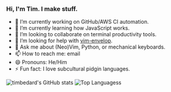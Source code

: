 ### Hi, I'm Tim. I make stuff.

- 🔭 I’m currently working on GitHub/AWS CI automation.
- 🌱 I’m currently learning how JavaScript works.
- 👯 I’m looking to collaborate on terminal productivity tools.
- 🤔 I’m looking for help with [vim-envelop](https://github.com/timbedard/vim-envelop).
- 💬 Ask me about (Neo)Vim, Python, or mechanical keyboards.
- 📫 How to reach me: email
- 😄 Pronouns: He/Him
- ⚡ Fun fact: I love subcultural pidgin languages.

![timbedard's GitHub stats](https://github-readme-stats.vercel.app/api?username=timbedard&hide=stars&count_private=true&show_icons=true)
![Top Languagess](https://github-readme-stats.vercel.app/api/top-langs/?username=timbedard&layout=compact)
